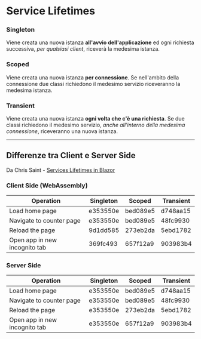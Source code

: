 # Service Lifetimes

### Singleton
Viene creata una nuova istanza __all'avvio dell'applicazione__ ed ogni richiesta successiva, _per qualsiasi client_, riceverà la medesima istanza.

### Scoped
Viene creata una nuova istanza __per connessione__. Se nell'ambito della connessione due classi richiedono il medesimo servizio riceveranno la medesima istanza.

### Transient
Viene creata una nuova istanza __ogni volta che c'è una richiesta__. Se due classi richiedono il medesimo servizio, _anche all'interno della medesima connessione_, riceveranno una nuova istanza.


---
## Differenze tra Client e Server Side

Da Chris Saint - [Services Lifetimes in Blazor](https://chrissainty.com/service-lifetimes-in-blazor)

### Client Side (WebAssembly)

Operation | Singleton | Scoped | Transient
--------- | --------- | ------ | ---------
Load home page | e353550e | bed089e5 | d748aa15
Navigate to counter page | e353550e | bed089e5 | 48fc9930
Reload the page | 9d1dd585 | 273eb2da |  5ebd1782
Open app in new incognito tab | 369fc493 | 657f12a9 | 903983b4


### Server Side

Operation | Singleton | Scoped | Transient
--------- | --------- | ------ | ---------
Load home page | e353550e | bed089e5 | d748aa15
Navigate to counter page | e353550e | bed089e5 | 48fc9930
Reload the page | e353550e | 273eb2da |  5ebd1782
Open app in new incognito tab | e353550e | 657f12a9 | 903983b4
